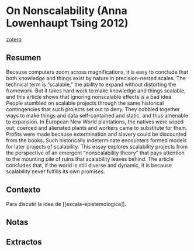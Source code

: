 # On Nonscalability (Anna Lowenhaupt Tsing 2012)
[zotero](zotero://select/items/@tsing2012)

## Resumen
Because computers zoom across magnifications, it is easy to conclude that both knowledge and things exist by nature in precision-nested scales. The technical term is “scalable,” the ability to expand without distorting the framework. But it takes hard work to make knowledge and things scalable, and this article shows that ignoring nonscalable effects is a bad idea. People stumbled on scalable projects through the same historical contingencies that such projects set out to deny. They cobbled together ways to make things and data self-contained and static, and thus amenable to expansion. In European New World plantations, the natives were wiped out; coerced and alienated plants and workers came to substitute for them. Profits were made because extermination and slavery could be discounted from the books. Such historically indeterminate encounters formed models for later projects of scalability. This essay explores scalability projects from the perspective of an emergent “nonscalability theory” that pays attention to the mounting pile of ruins that scalability leaves behind. The article concludes that, if the world is still diverse and dynamic, it is because scalability never fulfills its own promises.

## Contexto
Para discutir la idea de [[escala-epistemologica]].

## Notas

## Extractos

